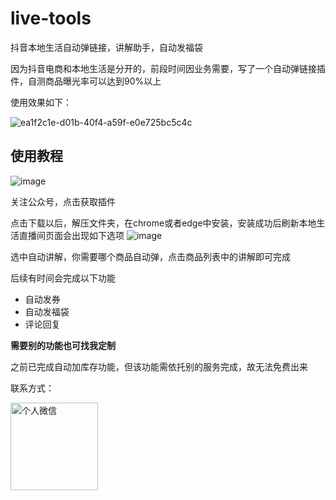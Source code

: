 # live-tools
抖音本地生活自动弹链接，讲解助手，自动发福袋

因为抖音电商和本地生活是分开的，前段时间因业务需要，写了一个自动弹链接插件，自测商品曝光率可以达到90%以上

使用效果如下：

![ea1f2c1e-d01b-40f4-a59f-e0e725bc5c4c](https://github.com/woftsun/live-tools/assets/139890307/467ffb63-cd6a-4fc0-93b1-cd0c29462e26)




## 使用教程
![image](https://github.com/woftsun/live-tools/assets/139890307/5799a844-7e9b-4261-a116-248683d20d0d)

关注公众号，点击获取插件

点击下载以后，解压文件夹，在chrome或者edge中安装，安装成功后刷新本地生活直播间页面会出现如下选项
![image](https://github.com/woftsun/live-tools/assets/139890307/a6a3095f-4225-4f63-9146-5c2133c7777a)

选中自动讲解，你需要哪个商品自动弹，点击商品列表中的讲解即可完成


后续有时间会完成以下功能
 -  自动发券
 -  自动发福袋
 -  评论回复

 **需要别的功能也可找我定制**

之前已完成自动加库存功能，但该功能需依托别的服务完成，故无法免费出来


联系方式：


<img src="https://github.com/woftsun/live-tools/assets/139890307/3b140490-fe3a-4560-9eaa-2cae0eab553d" alt="个人微信" width="140">





